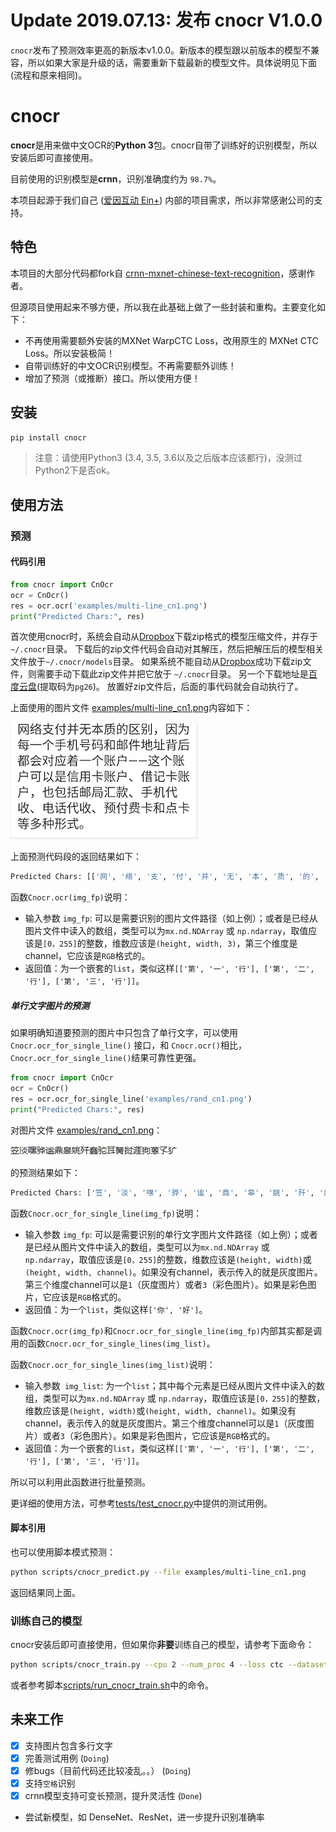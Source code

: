 # Update 2019.07.13: 发布 cnocr V1.0.0

`cnocr`发布了预测效率更高的新版本v1.0.0。新版本的模型跟以前版本的模型不兼容，所以如果大家是升级的话，需要重新下载最新的模型文件。具体说明见下面(流程和原来相同)。

# cnocr

**cnocr**是用来做中文OCR的**Python 3**包。cnocr自带了训练好的识别模型，所以安装后即可直接使用。

目前使用的识别模型是**crnn**，识别准确度约为 `98.7%`。

本项目起源于我们自己 ([爱因互动 Ein+](https://einplus.cn)) 内部的项目需求，所以非常感谢公司的支持。

## 特色

本项目的大部分代码都fork自 [crnn-mxnet-chinese-text-recognition](https://github.com/diaomin/crnn-mxnet-chinese-text-recognition)，感谢作者。

但源项目使用起来不够方便，所以我在此基础上做了一些封装和重构。主要变化如下：

* 不再使用需要额外安装的MXNet WarpCTC Loss，改用原生的 MXNet CTC Loss。所以安装极简！
* 自带训练好的中文OCR识别模型。不再需要额外训练！
* 增加了预测（或推断）接口。所以使用方便！

## 安装

```bash
pip install cnocr
```

> 注意：请使用Python3 (3.4, 3.5, 3.6以及之后版本应该都行)，没测过Python2下是否ok。



## 使用方法

### 预测

#### 代码引用

```python
from cnocr import CnOcr
ocr = CnOcr()
res = ocr.ocr('examples/multi-line_cn1.png')
print("Predicted Chars:", res)
```

首次使用cnocr时，系统会自动从[Dropbox](https://www.dropbox.com/s/5n09nxf4x95jprk/cnocr-models-v0.1.0.zip)下载zip格式的模型压缩文件，并存于 `~/.cnocr`目录。
下载后的zip文件代码会自动对其解压，然后把解压后的模型相关文件放于`~/.cnocr/models`目录。
如果系统不能自动从[Dropbox](https://www.dropbox.com/s/5n09nxf4x95jprk/cnocr-models-v0.1.0.zip)成功下载zip文件，则需要手动下载此zip文件并把它放于 `~/.cnocr`目录。
另一个下载地址是[百度云盘](https://pan.baidu.com/s/1s91985r0YBGbk_1cqgHa1Q)(提取码为`pg26`)。
放置好zip文件后，后面的事代码就会自动执行了。



上面使用的图片文件 [examples/multi-line_cn1.png](./examples/multi-line_cn1.png)内容如下：

![examples/multi-line_cn1.png](./examples/multi-line_cn1.png)



上面预测代码段的返回结果如下：

```python
Predicted Chars: [['网', '络', '支', '付', '并', '无', '本', '质', '的', '区', '别', '，', '因', '为'], ['每', '一', '个', '手', '机', '号', '码', '和', '邮', '件', '地', '址', '背', '后'], ['都', '会', '对', '应', '着', '一', '个', '账', '户', '一', '一', '这', '个', '账'], ['户', '可', '以', '是', '信', '用', '卡', '账', '户', '、', '借', '记', '卡', '账'], ['户', '，', '也', '包', '括', '邮', '局', '汇', '款', '、', '手', '机', '代'], ['收', '、', '电', '话', '代', '收', '、', '预', '付', '费', '卡', '和', '点', '卡'], ['等', '多', '种', '形', '式', '。']]
```



函数`Cnocr.ocr(img_fp)`说明：

- 输入参数 `img_fp`: 可以是需要识别的图片文件路径（如上例）；或者是已经从图片文件中读入的数组，类型可以为`mx.nd.NDArray` 或  `np.ndarray`，取值应该是`[0，255]`的整数，维数应该是`(height, width, 3)`，第三个维度是channel，它应该是`RGB`格式的。
- 返回值：为一个嵌套的`list`，类似这样`[['第', '一', '行'], ['第', '二', '行'], ['第', '三', '行']]`。



##### 单行文字图片的预测

如果明确知道要预测的图片中只包含了单行文字，可以使用`Cnocr.ocr_for_single_line()` 接口，和 `Cnocr.ocr()`相比，`Cnocr.ocr_for_single_line()`结果可靠性更强。

```python
from cnocr import CnOcr
ocr = CnOcr()
res = ocr.ocr_for_single_line('examples/rand_cn1.png')
print("Predicted Chars:", res)
```



对图片文件 [examples/rand_cn1.png](./examples/rand_cn1.png)：

![examples/rand_cn1.png](./examples/rand_cn1.png)

的预测结果如下：

```bash
Predicted Chars: ['笠', '淡', '嘿', '骅', '谧', '鼎', '皋', '姚', '歼', '蠢', '驼', '耳', '胬', '挝', '涯', '狗', '蒽', '子', '犷']
```



函数`Cnocr.ocr_for_single_line(img_fp)`说明：

- 输入参数 `img_fp`: 可以是需要识别的单行文字图片文件路径（如上例）；或者是已经从图片文件中读入的数组，类型可以为`mx.nd.NDArray` 或  `np.ndarray`，取值应该是`[0，255]`的整数，维数应该是`(height, width)`或`(height, width, channel)`。如果没有channel，表示传入的就是灰度图片。第三个维度channel可以是`1`（灰度图片）或者`3`（彩色图片）。如果是彩色图片，它应该是`RGB`格式的。
- 返回值：为一个`list`，类似这样`['你', '好']`。



函数`Cnocr.ocr(img_fp)`和`Cnocr.ocr_for_single_line(img_fp)`内部其实都是调用的函数`Cnocr.ocr_for_single_lines(img_list)`。



函数`Cnocr.ocr_for_single_lines(img_list)`说明：

- 输入参数` img_list`: 为一个`list`；其中每个元素是已经从图片文件中读入的数组，类型可以为`mx.nd.NDArray` 或  `np.ndarray`，取值应该是`[0，255]`的整数，维数应该是`(height, width)`或`(height, width, channel)`。如果没有channel，表示传入的就是灰度图片。第三个维度channel可以是`1`（灰度图片）或者`3`（彩色图片）。如果是彩色图片，它应该是`RGB`格式的。
- 返回值：为一个嵌套的`list`，类似这样`[['第', '一', '行'], ['第', '二', '行'], ['第', '三', '行']]`。

所以可以利用此函数进行批量预测。



更详细的使用方法，可参考[tests/test_cnocr.py](./tests/test_cnocr.py)中提供的测试用例。



#### 脚本引用

也可以使用脚本模式预测：

```bash
python scripts/cnocr_predict.py --file examples/multi-line_cn1.png
```

返回结果同上面。



### 训练自己的模型

cnocr安装后即可直接使用，但如果你**非要**训练自己的模型，请参考下面命令：

```bash
python scripts/cnocr_train.py --cpu 2 --num_proc 4 --loss ctc --dataset cn_ocr
```



或者参考脚本[scripts/run_cnocr_train.sh](./scripts/run_cnocr_train.sh)中的命令。



## 未来工作

* [x] 支持图片包含多行文字
* [x] 完善测试用例 (`Doing`)
* [x] 修bugs（目前代码还比较凌乱。。） (`Doing`)
* [x] 支持`空格`识别
* [x] crnn模型支持可变长预测，提升灵活性 (`Done`)
* 尝试新模型，如 DenseNet、ResNet，进一步提升识别准确率

